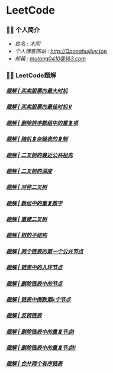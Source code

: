 # LeetCode

### 👨‍🎓 个人简介
* *姓名 : 木同*
* *个人博客网站 : http://Qponahuijiuy.top*
* *邮箱 : mutong0410@163.com*
### 👨‍💻 LeetCode题解
##### [题解 | 买卖股票的最大时机](https://mp.weixin.qq.com/s?__biz=MzA3Mzg4Njg0MQ==&mid=2247483704&idx=1&sn=cd6a3488d6180f9b2e93b961f48beb4e&chksm=9f097c2ea87ef538f65827adbbf6b92ac883e910b9c5143433c17b99bedc29d6127957bacd2f&token=38550787&lang=zh_CN#rd)
##### [题解 | 买卖股票的最佳时机 II](https://mp.weixin.qq.com/s?__biz=MzA3Mzg4Njg0MQ==&mid=2247483704&idx=2&sn=edb7d2acc09cad3bc07e7970e389d04a&chksm=9f097c2ea87ef53896881268b8d7a1ae85afd063ad02f768709bfaead705266e219d321ee6ac&token=38550787&lang=zh_CN#rd)
##### [题解 | 删除排序数组中的重复项](https://mp.weixin.qq.com/s?__biz=MzA3Mzg4Njg0MQ==&mid=2247483697&idx=1&sn=50c8e1db08f9f3669eb3f64afacb8d66&chksm=9f097c27a87ef531086f8d48e6f1cc6403cb82871a0373c8bbdef8aec1a910dd71410ac3a356&token=38550787&lang=zh_CN#rd)
##### [题解 | 随机复杂链表的复制](https://mp.weixin.qq.com/s?__biz=MzA3Mzg4Njg0MQ==&mid=2247483697&idx=2&sn=f8dfbe656613af2cae01afc00ee3dadd&chksm=9f097c27a87ef531e0390f96a83524b31ac86da5ae2d6a526c2865adf3b4cc1eb833f5a19d8c&token=38550787&lang=zh_CN#rd)
##### [题解 | 二叉树的最近公共祖先](https://mp.weixin.qq.com/s?__biz=MzA3Mzg4Njg0MQ==&mid=2247483694&idx=1&sn=198d0b58d6ff3b6cacfa58b1f45443cd&chksm=9f097c38a87ef52e2314ab4f3ea8be606c5c2b94f933dc5034e425325a6f5de9652f64f85abf&token=38550787&lang=zh_CN#rd)
##### [题解 | 二叉树的深度](https://mp.weixin.qq.com/s?__biz=MzA3Mzg4Njg0MQ==&mid=2247483694&idx=2&sn=183126d43290ad1d5cda7ca0fca4731f&chksm=9f097c38a87ef52e84068d5241b5231614d26ed60f2b9023a563643e2c4b96b7249638cb3674&token=38550787&lang=zh_CN#rd)
##### [题解 | 对称二叉树](https://mp.weixin.qq.com/s?__biz=MzA3Mzg4Njg0MQ==&mid=2247483687&idx=1&sn=0e551ca553213964d314ff74e3893d9a&chksm=9f097c31a87ef527a0bbba7ea959cee783cccd71fc4e75c0bd43db7374ebf6280d34d8e03ff9&token=38550787&lang=zh_CN#rd)
##### [题解 | 数组中的重复数字](https://mp.weixin.qq.com/s?__biz=MzA3Mzg4Njg0MQ==&mid=2247483685&idx=1&sn=42273e0b8ac334429332e2a47edc87bc&chksm=9f097c33a87ef52566a6c0743019bca780bc12e55466eb77c6789139a8a560f5d7ee3835d918&token=38550787&lang=zh_CN#rd)
##### [题解 | 重建二叉树](https://mp.weixin.qq.com/s?__biz=MzA3Mzg4Njg0MQ==&mid=2247483685&idx=2&sn=1aacb3be8cfbc2ced5cb9d01f079b81e&chksm=9f097c33a87ef525fc47a073cf57bab31c9c4bad973cd127ecc0679e637cd4c2f03f21a7778b&token=38550787&lang=zh_CN#rd)
##### [题解 | 树的子结构](https://mp.weixin.qq.com/s?__biz=MzA3Mzg4Njg0MQ==&mid=2247483685&idx=3&sn=c0034097b97b73537f32cd7c45218b8c&chksm=9f097c33a87ef525c924d9462d62db8908f1b05c1958d356bb10f71cadaa6b3ea47413416691&token=38550787&lang=zh_CN#rd)
##### [题解 | 两个链表的第一个公共节点](https://mp.weixin.qq.com/s?__biz=MzA3Mzg4Njg0MQ==&mid=2247483670&idx=1&sn=a3c40e8a654ab7ad582308292e8de40b&chksm=9f097c00a87ef5162b1a4120d8de77dad77d12b5e42c36b8c0c2a5eac692443f45a4347c3801&token=38550787&lang=zh_CN#rd)
##### [题解 | 链表中的入环节点](https://mp.weixin.qq.com/s?__biz=MzA3Mzg4Njg0MQ==&mid=2247483670&idx=2&sn=54c117318f6dc11a2b712a67a89ac269&chksm=9f097c00a87ef51651c5f6475ba7d8ca77b91ab23ccbba9e701883ccd6b231fc239acb194275&token=38550787&lang=zh_CN#rd)
##### [题解 | 删除链表中的节点](https://mp.weixin.qq.com/s?__biz=MzA3Mzg4Njg0MQ==&mid=2247483665&idx=1&sn=a5b5297b5d70bc196e1e176bfe487726&chksm=9f097c07a87ef51181ad057052636e5e10d74327dcb62c75cec2d5137b63839eebbb5c53a05b&token=38550787&lang=zh_CN#rd)
##### [题解 | 链表中倒数第k个节点](https://mp.weixin.qq.com/s?__biz=MzA3Mzg4Njg0MQ==&mid=2247483665&idx=2&sn=0f0e58839e5e7cf682be0b13200b81e4&chksm=9f097c07a87ef51110a89303bd8e27f69f35caa5706a8342a6df05c929c2a4fb300396ef5f5b&token=38550787&lang=zh_CN#rd)
##### [题解 | 反转链表](https://mp.weixin.qq.com/s?__biz=MzA3Mzg4Njg0MQ==&mid=2247483665&idx=3&sn=6410118e5bdc8581df9ed553ca1ff550&chksm=9f097c07a87ef511d26229245a2692e5bb4027316d3f7c41cc7c78c9e44e4e4845ccbdf87c37&token=38550787&lang=zh_CN#rd)
##### [题解 | 删除链表中的重复节点Ⅰ](https://mp.weixin.qq.com/s?__biz=MzA3Mzg4Njg0MQ==&mid=2247483665&idx=5&sn=c7f4ed64c5288ac8e5316fa2f04d8591&chksm=9f097c07a87ef51117c7cb2f66febfbb2a615fd0df56e64abf2e10fd3f67d8ef7f69c7c69716&token=38550787&lang=zh_CN#rd)
##### [题解 | 删除链表中的重复节点Ⅱ](https://mp.weixin.qq.com/s?__biz=MzA3Mzg4Njg0MQ==&mid=2247483665&idx=6&sn=2252c8f01a9224a64267b8ee16f26caa&chksm=9f097c07a87ef5117f4cfd763bbf86337ed137774bbb29eb0f54976c2ccb57328ff824247654&token=38550787&lang=zh_CN#rd)
##### [题解 | 合并两个有序链表](https://mp.weixin.qq.com/s?__biz=MzA3Mzg4Njg0MQ==&mid=2247483665&idx=4&sn=145855254c044564485037f5060684ef&chksm=9f097c07a87ef5111dec8a79e119008e579e327e6aed07a08515144d2743a661e7950210ed2f&token=38550787&lang=zh_CN#rd)

